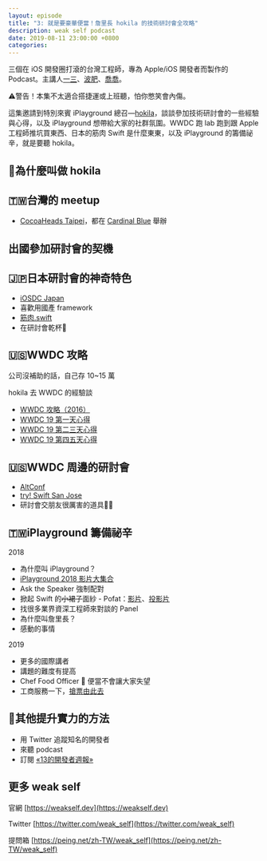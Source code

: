 ```yaml
---
layout: episode
title: "3: 就是要豪華便當！詹里長 hokila 的技術研討會全攻略"
description: weak self podcast
date: 2019-08-11 23:00:00 +0800
categories: 
---
```


三個在 iOS 開發圈打滾的台灣工程師，專為 Apple/iOS 開發者而製作的 Podcast。主講人[一三](https://twitter.com/@ethanhuang13)、[波肥](https://twitter.com/@PofatTseng)、[喬喬](https://twitter.com/@joe_trash_talk)。

⚠️警告！本集不太適合搭捷運或上班聽，怕你憋笑會內傷。

這集邀請到特別來賓 iPlayground 總召—[hokila](https://twitter.com/@hokilaJ)，談談參加技術研討會的一些經驗與心得，以及 iPlayground 想帶給大家的社群氛圍。WWDC 跑 lab 跑到跟 Apple 工程師推坑買東西、日本的筋肉 Swift 是什麼東東，以及 iPlayground 的籌備祕辛，就是要聽 hokila。

## 🤔為什麼叫做 hokila

## 🇹🇼台灣的 meetup
* [CocoaHeads Taipei](https://twitter.com/CocoaHeads_TPE)，都在 [Cardinal Blue](https://cardinalblue.com) 舉辦

## 出國參加研討會的契機

## 🇯🇵日本研討會的神奇特色

* [iOSDC Japan](https://iosdc.jp/)
* 喜歡用國產 framework
* [筋肉.swift](https://kinniku-swift.connpass.com/event/69438/)
* 在研討會乾杯🍻

## 🇺🇸WWDC 攻略

公司沒補助的話，自己存 10~15 萬

hokila 去 WWDC 的經驗談
* [WWDC 攻略（2016）](http://josihokila.blogspot.com/2016/06/wwdc.html)
* [WWDC 19 第一天心得](https://medium.com/@hokilajan/wwdc-19-第一天心得-f82c9e7beb96)
* [WWDC 19 第二三天心得](https://medium.com/@hokilajan/wwdc-19-第二三天心得-78d863a166ca)
* [WWDC 19 第四五天心得](https://medium.com/@hokilajan/wwdc-19-第四五天心得-98b479214941)

## 🇺🇸WWDC 周邊的研討會
* [AltConf](http://altconf.com)
* [try! Swift San Jose](https://www.tryswift.co/events/2019/sanjose/)
* 研討會交朋友很厲害的道具🍍🍰

## 🇹🇼iPlayground 籌備祕辛
2018
* 為什麼叫 iPlayground？
* [iPlayground 2018 影片大集合](https://medium.com/iplayground/iplayground-2018-slides-11587ebdddc5)
* Ask the Speaker 強制配對
* 掀起 Swift 的~~小裙子~~面紗 - Pofat：[影片](https://youtu.be/UIv-4m5S_Tw)、[投影片](https://www.slideshare.net/YiyingTseng/swift-120164576)
* 找很多業界資深工程師來對談的 Panel
* 為什麼叫詹里長？
* 感動的事情

2019
* 更多的國際講者
* 講題的難度有提高
* Chef Food Officer 🍱 便當不會讓大家失望
* 工商服務一下，[搶票由此去](https://iplayground.kktix.cc)

## 💪其他提升實力的方法

* 用 Twitter 追蹤知名的開發者
* 來聽 podcast
* 訂閱 [«13的開發者週報»](https://ethanhuang13.substack.com)

## 更多 weak self

官網 [https://weakself.dev](https://weakself.dev)

Twitter [https://twitter.com/weak_self](https://twitter.com/weak_self)

提問箱 [https://peing.net/zh-TW/weak_self](https://peing.net/zh-TW/weak_self)